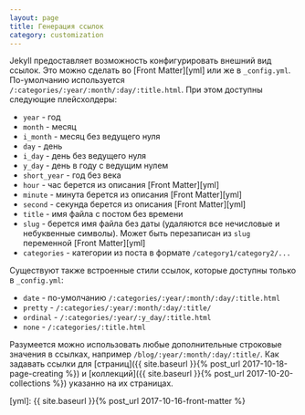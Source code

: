 ```yaml
---
layout: page
title: Генерация ссылок
category: customization
---
```


Jekyll предоставляет возможность конфигурировать внешний вид ссылок. Это можно сделать во [Front Matter][yml] или же в `_config.yml`.
По-умолчанию используется `/:categories/:year/:month/:day/:title.html`. При этом доступны следующие плейсхолдеры:
- `year` - год
- `month` - месяц
- `i_month` - месяц без ведущего нуля
- `day` - день
- `i_day` - день без ведущего нуля
- `y_day` - день в году с ведущим нулем
- `short_year` - год без века
- `hour` - час берется из описания [Front Matter][yml]
- `minute` - минута берется из описания [Front Matter][yml]
- `second` - секунда  берется из описания [Front Matter][yml]
- `title` - имя файла с постом без времени
- `slug` - берется имя файла без даты (удаляются все нечисловые и небуквенные символы). Может быть перезаписан из `slug` переменной [Front Matter][yml]
- `categories` - категории из поста в формате `/category1/category2/...`

Существуют также встроенные стили ссылок, которые доступны только в `_config.yml`:
- `date` - по-умолчанию `/:categories/:year/:month/:day/:title.html`
- `pretty` - `/:categories/:year/:month/:day/:title/`
- `ordinal` - `/:categories/:year/:y_day/:title.html`
- `none` - `/:categories/:title.html`

Разумеется можно использовать любые дополнительные строковые значения в ссылках, например `/blog/:year/:month/:day/:title/`.
Как задавать ссылки для [страниц]({{ site.baseurl }}{% post_url 2017-10-18-page-creating %}) и [коллекций]({{ site.baseurl }}{% post_url 2017-10-20-collections %}) указанно на их страницах.

[yml]: {{ site.baseurl }}{% post_url 2017-10-16-front-matter %}

